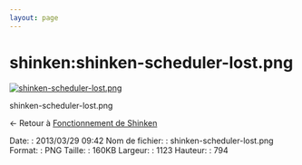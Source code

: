 ```yaml
---
layout: page
---
```


shinken:shinken-scheduler-lost.png
==================================

[![shinken-scheduler-lost.png](..//assets/media/shinken/shinken-scheduler-lost.png@cache=&w=900&h=636 "shinken-scheduler-lost.png")](..//assets/media/shinken/shinken-scheduler-lost.png@cache= "Afficher le fichier original")

shinken-scheduler-lost.png

← Retour à [Fonctionnement de
Shinken](../../shinken/shinken-work.html "shinken:shinken-work")

Date:
:   2013/03/29 09:42
Nom de fichier:
:   shinken-scheduler-lost.png
Format:
:   PNG
Taille:
:   160KB
Largeur:
:   1123
Hauteur:
:   794

